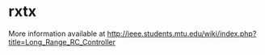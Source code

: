 rxtx
====

More information available at http://ieee.students.mtu.edu/wiki/index.php?title=Long_Range_RC_Controller